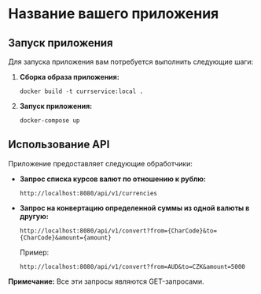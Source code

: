 # Название вашего приложения

## Запуск приложения

Для запуска приложения вам потребуется выполнить следующие шаги:

1. **Сборка образа приложения:**
    ```
    docker build -t currservice:local .
    ```
2. **Запуск приложения:**
    ```
    docker-compose up
    ```

## Использование API

Приложение предоставляет следующие обработчики:

- **Запрос списка курсов валют по отношению к рублю:**
    ```
    http://localhost:8080/api/v1/currencies
    ```
- **Запрос на конвертацию определенной суммы из одной валюты в другую:**
    ```
    http://localhost:8080/api/v1/convert?from={CharCode}&to={CharCode}&amount={amount}
    ```
    Пример:
    ```
    http://localhost:8080/api/v1/convert?from=AUD&to=CZK&amount=5000
    ```

**Примечание:** Все эти запросы являются GET-запросами.
